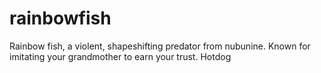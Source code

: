 # rainbowfish
Rainbow fish, a violent, shapeshifting predator from nubunine. Known for imitating your grandmother to earn your trust. Hotdog
